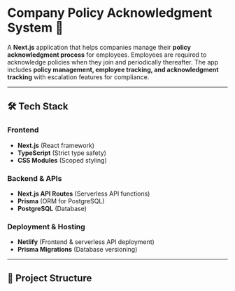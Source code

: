 # **Company Policy Acknowledgment System** 🚀  

A **Next.js** application that helps companies manage their **policy acknowledgment process** for employees. Employees are required to acknowledge policies when they join and periodically thereafter. The app includes **policy management, employee tracking, and acknowledgment tracking** with escalation features for compliance.  

---

## **🛠️ Tech Stack**
### **Frontend**
- **Next.js** (React framework)  
- **TypeScript** (Strict type safety)  
- **CSS Modules** (Scoped styling)  

### **Backend & APIs**
- **Next.js API Routes** (Serverless API functions)  
- **Prisma** (ORM for PostgreSQL)  
- **PostgreSQL** (Database)  

### **Deployment & Hosting**
- **Netlify** (Frontend & serverless API deployment)  
- **Prisma Migrations** (Database versioning)  

---

## **📂 Project Structure**
